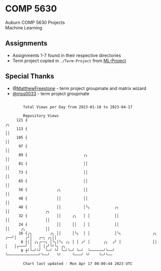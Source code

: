 # COMP 5630
Auburn COMP 5630 Projects  
Machine Learning

## Assignments
- Assignments 1-7 found in their respective directories
- Term project copied in `./Term-Project` from [ML-Project](https://github.com/wumphlett/ML-Project)

## Special Thanks
- [@MatthewFreestone](https://github.com/MatthewFreestone) - term project groupmate and matrix wizard
- [@mss0033](https://github.com/mss0033) - term project groupmate

```

        Total Views per Day from 2023-01-18 to 2023-04-17

        Repository Views
     121 ┼                                                               ╭╮
     113 ┤                                                               ││
     105 ┤                                                               ││
      97 ┤                                                               ││
      89 ┤                         ╭╮                                    ││
      81 ┤                         ││                                    ││
      73 ┤                         ││                                    ││
      65 ┤                         ││                                    ││
      56 ┤             ╭╮          ││                                    ││
      48 ┤             ││          ││                                    ││
      40 ┤             ││          │╰╮           ╭╮                      ││                ╭╮
      32 ┤             ││     ╭╮   │ │           ││                      ││                ││
      24 ┤             ││     ││   │ │           ││                      ││     ╭╮         ││
      16 ┤╭╮        ╭╮ ││     │╰╮  │ │           │╰╮              ╭╮  ╭──╯│    ╭╯│   ╭─╮ ╭╮││
       8 ┤││ ╭╮╭──╮ │╰╮│╰╮ ╭╮ │ │ ╭╯ │      ╭╮  ╭╯ │              ││  │   │╭───╯ │   │ │╭╯╰╯╰╮ ╭╮
       0 ┼╯╰─╯╰╯  ╰─╯ ╰╯ ╰─╯╰─╯ ╰─╯  ╰──────╯╰──╯  ╰──────────────╯╰──╯   ╰╯     ╰───╯ ╰╯    ╰─╯╰──

        Chart last updated - Mon Apr 17 00:00:44 2023 UTC
        
```
